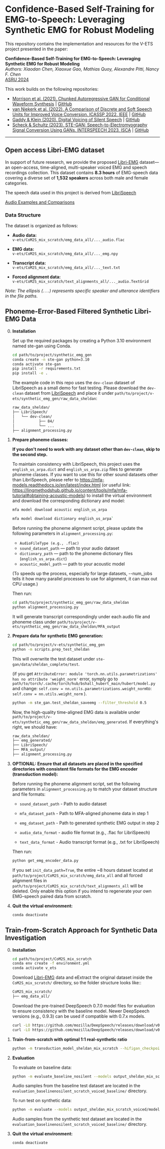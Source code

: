 # Confidence-Based Self-Training for EMG-to-Speech: Leveraging Synthetic EMG for Robust Modeling

This repository contains the implementation and resources for the V-ETS project presented in the paper:

**Confidence-Based Self-Training for EMG-to-Speech: Leveraging Synthetic EMG for Robust Modeling**  
*Authors: Xiaodan Chen, Xiaoxue Gao, Mathias Quoy, Alexandre Pitti, Nancy F. Chen*  
[ASRU 2024](http://dx.doi.org/10.48550/arXiv.2506.11862) 

This work builds on the following repositories:  
- [Morrison et al. (2021). Chunked Autoregressive GAN for Conditional Waveform Synthesis](https://doi.org/10.48550/ARXIV.2110.10139) | [GitHub](https://github.com/descriptinc/cargan)
- [van Niekerk et al. (2022). A Comparison of Discrete and Soft Speech Units for Improved Voice Conversion. ICASSP 2022. IEEE](https://doi.org/10.1109/icassp43922.2022.9746484) | [GitHub](https://github.com/bshall/soft-vc)
- [Gaddy & Klein (2020). Digital Voicing of Silent Speech](https://doi.org/10.48550/ARXIV.2010.02960) | [GitHub](https://github.com/dgaddy/silent_speech)
- [Scheck & Schultz (2023). STE-GAN: Speech-to-Electromyography Signal Conversion Using GANs. INTERSPEECH 2023. ISCA](https://doi.org/10.21437/interspeech.2023-174) | [GitHub](https://github.com/scheck-k/ste-gan/)

---
## Open access Libri-EMG dataset
In support of future research, we provide the proposed [Libri-EMG](https://zenodo.org/records/16788832) dataset—an open-access, time-aligned, multi-speaker voiced EMG and speech recordings collection. This dataset contains **8.3 hours** of EMG-speech data covering a diverse set of **1,532 speakers** across both male and female categories.

The speech data used in this project is derived from [LibriSpeech](https://doi.org/10.1109/icassp.2015.7178964)

[Audio Examples and Comparisons](https://xiaodanchensheldan.github.io/v-ets/)



### Data Structure

The dataset is organized as follows:

- **Audio data:**  
  `v-ets/CoM2S_mix_scratch/emg_data_all/..._audio.flac`

- **EMG data:**  
  `v-ets/CoM2S_mix_scratch/emg_data_all/..._emg.npy`

- **Transcript data:**  
  `v-ets/CoM2S_mix_scratch/emg_data_all/..._text.txt`

- **Forced alignment data:**  
  `v-ets/CoM2S_mix_scratch/text_alignments_all/..._audio.TextGrid`

*Note: The ellipsis (`...`) represents specific speaker and utterance identifiers in the file paths.*


## Phoneme-Error-Based Filtered Synthetic Libri-EMG Data
0. **Installation**

    Set up the required packages by creating a Python 3.10 environment named ste-gan using Conda.
    ```bash
    cd path/to/project/synthetic_emg_gen
    conda create -n ste-gan python=3.10
    conda activate ste-gan
    pip install -r requirements.txt
    pip install -e .
    ```

    The example code in this repo uses the `dev-clean` dataset of LibriSpeech as a small demo for fast testing. Please download the `dev-clean` dataset from [LibriSpeech](https://www.openslr.org/12) and place it under `path/to/project/v-ets/synthetic_emg_gen/raw_data_sheldan`:
    ```bash
    raw_data_sheldan/
    ├── LibriSpeech/
    │   └── dev-clean/
    │           ├── 84/
    │           └── ...
    ├── alignment_processing.py
    ```
    

1. **Prepare phoneme classes:**

    **If you don't need to work with any dataset other than `dev-clean`, skip to the second step.**


    To maintain consistency with LibriSpeech, this project uses the `english_us_arpa.dict` and `english_us_arpa.zip` files to generate phoneme classes. If you want to use this for other sound datasets other than LibriSpeech, please refer to https://mfa-models.readthedocs.io/en/latest/index.html (or useful link: https://lingmethodshub.github.io/content/tools/mfa/mfa-tutorial#obtaining-acoustic-models) to install the virtual environment and download the corresponding dictionary and model:

    ```bash
    mfa model download acoustic english_us_arpa
    ```

    ```bash
    mfa model download dictionary english_us_arpa`
    ```

    Before running the phoneme alignment script, please update the following parameters in `alignment_processing.py`:

    - `AudioFileType (e.g., .flac)`
    - `sound_dataset_path` — path to your audio dataset  
    - `dictionary_path` — path to the phoneme dictionary files (`english_us_arpa.dict`)  
    - `acoustic_model_path` — path to your acoustic model  

    (To speeds up the process, especially for large datasets, --num_jobs tells it how many parallel processes to use for alignment, it can max out CPU usage.)
    

    Then run:
    ```bash
    cd path/to/project/synthetic_emg_gen/raw_data_sheldan
    python alignment_processing.py
    ```
    It will generate transcript correspondingly under each audio file and phoneme class under `path/to/project/v-ets/synthetic_emg_gen/raw_data_sheldan/MFA_output` 



2. **Prepare data for synthetic EMG generation:**

    ```bash
    cd path/to/project/v-ets/synthetic_emg_gen
    python -m scripts.prep_test_sheldan
    ```
    This will overwrite the test dataset under `ste-gan/data/sheldan_complete/test`.

    (if you get `AttributeError: module 'torch.nn.utils.parametrizations' has no attribute 'weight_norm'` error, symply go to `path/to/torch/.cache/torch/hub/bshall_hubert_main/hubert/model.py` and change: `self.conv = nn.utils.parametrizations.weight_norm`to: `self.conv = nn.utils.weight_norm` ).

    ```bash
    python -m ste_gan.test_sheldan_saveemg --filter_threshold 0.5
    ```

    Now, the high-quality time-aligned EMG data is available under `path/to/project/v-ets/synthetic_emg_gen/raw_data_sheldan/emg_generated`. If everything's right, we should have:
    ```bash
    raw_data_sheldan/
    ├── emg_generated/
    ├── LibriSpeech/
    ├── MFA_output/
    ├── alignment_processing.py
    ```


3. **OPTIONAL: Ensure that all datasets are placed in the specified directories with consistent file formats for the EMG encoder (transduction model):**


    Before running the phoneme alignment script, set the following parameters in `alignment_processing.py` to match your dataset structure and file formats:

    - `sound_dataset_path` - Path to audio dataset
    - `mfa_dataset_path` - Path to MFA-aligned phoneme data in step 1
    - `emg_dataset_path` - Path to generated synthetic EMG output in step 2

    - `audio_data_format` - audio file format (e.g., .flac for LibriSpeech)
    - `text_data_format` - Audio transcript format (e.g., .txt for LibriSpeech)  

    Then run:
    ```bash
    python get_emg_encoder_data.py
    ```
    
    If you set `init_data_path=True`, the entire ~8 hours dataset located at `path/to/project/CoM2S_mix_scratch/emg_data_all` and all forced alignment files in `path/to/project/CoM2S_mix_scratch/text_alignments_all` will be deleted.
    Only enable this option if you intend to regenerate your own EMG–speech paired data from scratch.

4. **Quit the virtual environment:**
    ```bash
    conda deactivate
    ```

## Train-from-Scratch Approach for Synthetic Data Investigation
0. **Installation**
    ```bash
    cd path/to/project/CoM2S_mix_scratch
    conda env create -f environment.yml
    conda activate v_ets
    ```
    Download [Libri-EMG](https://zenodo.org/records/16788832) data and eExtract the original dataset inside the `CoM2S_mix_scratch/` directory, so the folder structure looks like::
    ```bash
    CoM2S_mix_scratch/
    ├── emg_data_all/
    ```

    Download the pre-trained DeepSpeech 0.7.0 model files for evaluation to ensure consistency with the baseline model. Newer DeepSpeech versions (e.g., 0.9.3) can be used if compatible with 0.7.x models.
    ```bash
    curl -LO https://github.com/mozilla/DeepSpeech/releases/download/v0.7.0/deepspeech-0.7.0-models.pbmm
    curl -LO https://github.com/mozilla/DeepSpeech/releases/download/v0.7.0/deepspeech-0.7.0-models.scorer
    ```
    
1. **Train-from-scratch with optimal 1:1 real-synthetic ratio**
    ```bash
    python -m transduction_model_sheldan_mix_scratch --hifigan_checkpoint hifigan_finetuned/checkpoint
    ```

2. **Evaluation**

    To evaluate on baseline data:
    ```bash
    python -m evaluate_baseline_nosilent --models output_sheldan_mix_scratch_voiced/model.pt --hifigan_checkpoint hifigan_finetuned/checkpoint --output_directory evaluation_baselinenosilent_scratch_voiced_baseline
    ```
    Audio samples from the baseline test dataset are located in the `evaluation_baselinenosilent_scratch_voiced_baseline/` directory.

    To run test on synthetic data:
    ```bash
    python -m evaluate --models output_sheldan_mix_scratch_voiced/model.pt --hifigan_checkpoint hifigan_finetuned/checkpoint --output_directory evaluation_scratch_voiced
    ```
    Audio samples from the synthetic test dataset are located in the `evaluation_baselinenosilent_scratch_voiced_baseline/` directory.

3. **Quit the virtual environment:**
    ```bash
    conda deactivate
    ```



